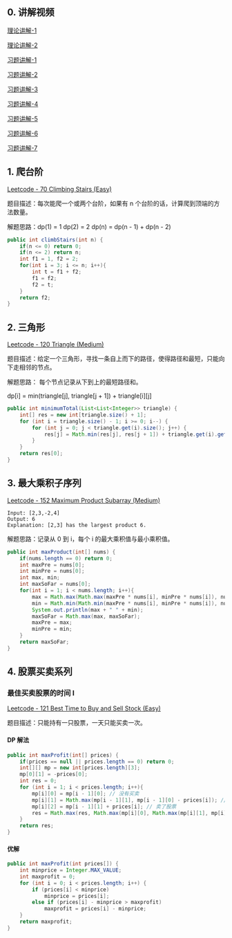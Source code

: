 ## 0. 讲解视频

[理论讲解-1](https://www.bilibili.com/video/av46292575/?p=44)

[理论讲解-2](https://www.bilibili.com/video/av46292575/?p=45)

[习题讲解-1](https://www.bilibili.com/video/av46292575/?p=46)

[习题讲解-2](https://www.bilibili.com/video/av46292575/?p=47)

[习题讲解-3](https://www.bilibili.com/video/av46292575/?p=48)

[习题讲解-4](https://www.bilibili.com/video/av46292575/?p=49)

[习题讲解-5](https://www.bilibili.com/video/av46292575/?p=50)

[习题讲解-6](https://www.bilibili.com/video/av46292575/?p=51)

[习题讲解-7](https://www.bilibili.com/video/av46292575/?p=52)

## 1. 爬台阶

[Leetcode - 70 Climbing Stairs (Easy)](https://leetcode.com/problems/climbing-stairs/)

题目描述：每次能爬一个或两个台阶，如果有 n 个台阶的话，计算爬到顶端的方法数量。

解题思路：dp(1) = 1   dp(2) = 2  dp(n) = dp(n - 1) + dp(n - 2)

```java
public int climbStairs(int n) {
    if(n <= 0) return 0;
    if(n <= 2) return n;
    int f1 = 1, f2 = 2;
    for(int i = 3; i <= n; i++){
        int t = f1 + f2;
        f1 = f2;
        f2 = t;
    }
    return f2;
}
```

## 2. 三角形

[Leetcode - 120 Triangle (Medium)](https://leetcode.com/problems/triangle/)

题目描述：给定一个三角形，寻找一条自上而下的路径，使得路径和最短，只能向下走相邻的节点。

解题思路： 每个节点记录从下到上的最短路径和。

dp[i] = min(triangle[j], triangle[j + 1]) + triangle[i][j]

```java
public int minimumTotal(List<List<Integer>> triangle) {
    int[] res = new int[triangle.size() + 1];
    for (int i = triangle.size() - 1; i >= 0; i--) {
        for (int j = 0; j < triangle.get(i).size(); j++) {
            res[j] = Math.min(res[j], res[j + 1]) + triangle.get(i).get(j);
        }
    }
    return res[0];
}
```

## 3. 最大乘积子序列

[Leetcode - 152 Maximum Product Subarray (Medium)](https://leetcode.com/problems/maximum-product-subarray/)

```
Input: [2,3,-2,4]
Output: 6
Explanation: [2,3] has the largest product 6.
```

解题思路：记录从 0 到 i，每个 i 的最大乘积值与最小乘积值。

```java
public int maxProduct(int[] nums) {
    if(nums.length == 0) return 0;
    int maxPre = nums[0];
    int minPre = nums[0];
    int max, min;
    int maxSoFar = nums[0];
    for(int i = 1; i < nums.length; i++){
        max = Math.max(Math.max(maxPre * nums[i], minPre * nums[i]), nums[i]);
        min = Math.min(Math.min(maxPre * nums[i], minPre * nums[i]), nums[i]);
        System.out.println(max + " " + min);
        maxSoFar = Math.max(max, maxSoFar);
        maxPre = max;
        minPre = min;
    }
    return maxSoFar;
}
```

## 4. 股票买卖系列

### 最佳买卖股票的时间 I

[Leetcode - 121 Best Time to Buy and Sell Stock (Easy)](https://leetcode.com/problems/best-time-to-buy-and-sell-stock/)

题目描述：只能持有一只股票，一天只能买卖一次。

#### DP 解法

```java
public int maxProfit(int[] prices) {
    if(prices == null || prices.length == 0) return 0;
    int[][] mp = new int[prices.length][3];
    mp[0][1] = -prices[0];
    int res = 0;
    for (int i = 1; i < prices.length; i++){
        mp[i][0] = mp[i - 1][0]; // 没有买卖
        mp[i][1] = Math.max(mp[i - 1][1], mp[i - 1][0] - prices[i]); // 买了股票
        mp[i][2] = mp[i - 1][1] + prices[i]; // 卖了股票
        res = Math.max(res, Math.max(mp[i][0], Math.max(mp[i][1], mp[i][2])));
    }
    return res;
}
```

#### 优解

```java
public int maxProfit(int prices[]) {
    int minprice = Integer.MAX_VALUE;
    int maxprofit = 0;
    for (int i = 0; i < prices.length; i++) {
        if (prices[i] < minprice)
            minprice = prices[i];
        else if (prices[i] - minprice > maxprofit)
            maxprofit = prices[i] - minprice;
    }
    return maxprofit;
}
```
